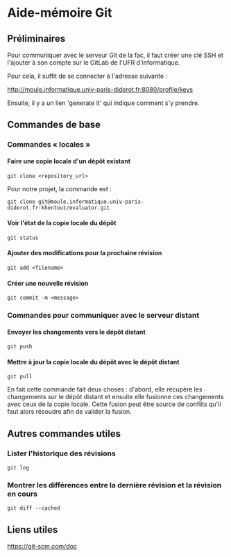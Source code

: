 # Aide-mémoire Git

## Préliminaires

Pour communiquer avec le serveur Git de la fac, il faut créer une clé
SSH et l'ajouter à son compte sur le GitLab de l'UFR d'informatique.

Pour cela, il suffit de se connecter à l'adresse suivante :

http://moule.informatique.univ-paris-diderot.fr:8080/profile/keys

Ensuite, il y a un lien 'generate it' qui indique comment s'y prendre.

## Commandes de base

### Commandes « locales »

#### Faire une copie locale d'un dépôt existant

```shell
git clone <repository_url>
```

Pour notre projet, la commande est :

```shell
git clone git@moule.informatique.univ-paris-diderot.fr:khentout/evaluator.git
```

#### Voir l'état de la copie locale du dépôt

```shell
git status
```

#### Ajouter des modifications pour la prochaine révision

```shell
git add <filename>
```

#### Créer une nouvelle révision

```shell
git commit -m <message>
```

### Commandes pour communiquer avec le serveur distant

#### Envoyer les changements vers le dépôt distant

```shell
git push
```

#### Mettre à jour la copie locale du dépôt avec le dépôt distant

```shell
git pull
```

En fait cette commande fait deux choses : d'abord, elle récupère les
changements sur le dépôt distant et ensuite elle fusionne ces
changements avec ceux de la copie locale.  Cette fusion peut être source
de conflits qu'il faut alors résoudre afin de valider la fusion.

## Autres commandes utiles

### Lister l'historique des révisions

```shell
git log
```

### Montrer les différences entre la dernière révision et la révision en cours

```shell
git diff --cached
```

## Liens utiles

https://git-scm.com/doc
